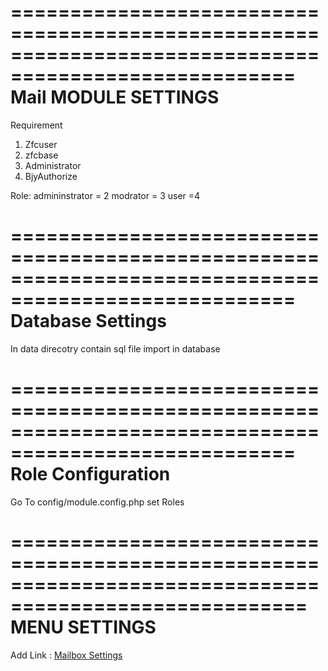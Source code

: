 ======================================================================================================
                                Mail MODULE SETTINGS
======================================================================================================
Requirement
1. Zfcuser
2. zfcbase
3. Administrator
4. BjyAuthorize

Role:
admininstrator = 2
modrator = 3
user =4

======================================================================================================
                        Database Settings
======================================================================================================
In data direcotry contain sql file import in database

======================================================================================================
                        Role Configuration
======================================================================================================

Go To config/module.config.php set Roles

=======================================================================================================
                            MENU   SETTINGS
=======================================================================================================
Add Link :
 <a href="/mail">Mailbox Settings</a>
